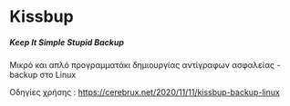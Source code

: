# Kissbup 
##### Keep It Simple Stupid Backup

Μικρό και απλό προγραμματάκι δημιουργίας αντίγραφων ασφαλείας - backup στο Linux

Οδηγίες χρήσης : https://cerebrux.net/2020/11/11/kissbup-backup-linux
